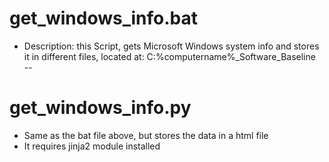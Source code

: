 # get_windows_info.bat

 - Description: this Script, gets Microsoft Windows system info and stores it in different files, located at:
    C:\%computername%_Software_Baseline\
--

# get_windows_info.py
  - Same as the bat file above, but stores the data in a html file
  - It requires jinja2 module installed 

